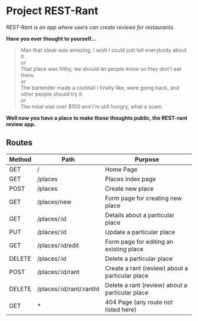 # **Project REST-Rant**

*REST-Rant is an app where users can create reviews for restaurants.*



**Have you ever thought to yourself...**

> Man that steak was amazing, I wish I could just tell everybody about it.  
*or*   
> That place was filthy, we should let people know so they don't eat there.  
*or*  
> The bartender made a cocktail I finally like, were going back, and other people should try it.  
*or*   
> The meal was over $100 and I'm still hungry, what a scam.  

**Well now you have a place to make those thoughts public, the REST-rant review app.**  

## Routes  
| Method  | Path                     | Purpose                                         |
| ------- | ------------------------ | ----------------------------------------------- |
| GET     | /                        | Home Page                                       |
| GET     | /places                  | Places index page                               |
| POST    | /places                  | Create new place                                |
| GET     | /places/new              | Form page for creating new place                |
| GET     | /places/:id              | Details about a particular place                |
| PUT     | /places/:id              | Update a particular place                       |
| GET     | /places/:id/edit         | Form page for editing an existing place         |
| DELETE  | /places/:id              | Delete a particular place                       |
| POST    | /places/:id/rant         | Create a rant (review) about a particular place |
| DELETE  | /places/:id/rant/:rantId | Delete a rant (review) about a particular place |
| GET     | *                        | 404 Page (any route not listed here)            |  
